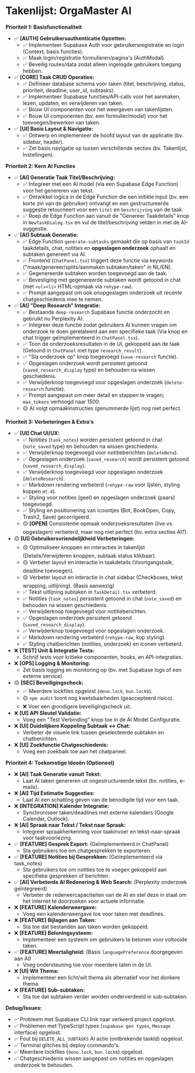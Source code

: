 # Takenlijst: OrgaMaster AI

**Prioriteit 1: Basisfunctionaliteit**

- ✅ **[AUTH] Gebruikersauthenticatie Opzetten:**
  - ✅ Implementeer Supabase Auth voor gebruikersregistratie en login (Context, basis functies).
  - ✅ Maak login/registratie formulieren/pagina's (AuthModal).
  - ✅ Beveilig routes/data zodat alleen ingelogde gebruikers toegang hebben.
- ✅ **[CORE] Taak CRUD Operaties:**
  - ✅ Definieer database schema voor taken (titel, beschrijving, status, prioriteit, deadline, user_id, subtasks).
  - ✅ Implementeer Supabase functies/API-calls voor het aanmaken, lezen, updaten, en verwijderen van taken.
  - ✅ Bouw UI componenten voor het weergeven van takenlijsten.
  - ✅ Bouw UI componenten (bv. een formulier/modal) voor het toevoegen/bewerken van taken.
- ✅ **[UI] Basis Layout & Navigatie:**
  - ✅ Ontwerp en implementeer de hoofd layout van de applicatie (bv. sidebar, header).
  - ✅ Zet basis navigatie op tussen verschillende secties (bv. Takenlijst, Instellingen).

**Prioriteit 2: Kern AI Functies**

- ✅ **[AI] Generatie Taak Titel/Beschrijving:**
  - ✅ Integreer met een AI model (via een Supabase Edge Function) voor het genereren van tekst.
  - ✅ Ontwikkel logica in de Edge Function die een initiële input (bv. een korte zin van de gebruiker) ontvangt en een gestructureerde suggestie retourneert voor een `titel` en `beschrijving` van de taak.
  - ✅ Roep de Edge Function aan vanuit de "Genereer Taakdetails" knop in `NewTaskDialog.tsx` en vul de titel/beschrijving velden in met de AI-suggestie.
- ✅ **[AI] Subtaak Generatie:**
  - ✅ Edge Function `generate-subtasks` gemaakt die op basis van `taskId` taakdetails, chat, notities en **opgeslagen onderzoek** ophaalt en subtaken genereert via AI.
  - ✅ Frontend (`ChatPanel.tsx`) triggert deze functie via keywords ("maak/genereer/splits/aanmaken subtaken/taken" in NL/EN).
  - ✅ Gegenereerde subtaken worden toegevoegd aan de taak.
  - ✅ Bevestiging met gegenereerde subtaken wordt getoond in chat (met `<ul><li>` HTML-opmaak via `rehype-raw`).
  - ✅ Prompt aangepast om ook onopgeslagen onderzoek uit *recente* chatgeschiedenis mee te nemen.
- ✅ **[AI] "Deep Research" Integratie:**
  - ✅ Bestaande `deep-research` Supabase functie onderzocht en gebruikt nu Perplexity AI.
  - ✅ Integreer deze functie zodat gebruikers AI kunnen vragen om onderzoek te doen gerelateerd aan een specifieke taak (Via knop en chat trigger geïmplementeerd in `ChatPanel.tsx`).
  - ✅ Toon de onderzoeksresultaten in de UI, gekoppeld aan de taak (Getoond in `ChatPanel` met type `research_result`).
  - ✅ "Sla onderzoek op" knop toegevoegd (`save-research` functie).
  - ✅ Opgeslagen onderzoek wordt persistent getoond (`saved_research_display` type) en behouden na wissen geschiedenis.
  - ✅ Verwijderknop toegevoegd voor opgeslagen onderzoek (`delete-research` functie).
  - ✅ Prompt aangepast om meer detail en stappen te vragen; `max_tokens` verhoogd naar 1500.
  - 🟡 AI volgt opmaakinstructies (genummerde lijst) nog niet perfect.

**Prioriteit 3: Verbeteringen & Extra's**

- ✅ **[UI] Chat UI/UX:**
  - ✅ Notities (`task_notes`) worden persistent getoond in chat (`note_saved` type) en behouden na wissen geschiedenis.
  - ✅ Verwijderknop toegevoegd voor notitieberichten (`deleteNote`).
  - ✅ Opgeslagen onderzoek (`saved_research`) wordt persistent getoond (`saved_research_display`).
  - ✅ Verwijderknop toegevoegd voor opgeslagen onderzoek (`deleteResearch`).
  - ✅ Markdown rendering verbeterd (`rehype-raw` voor lijsten, styling koppen `mt-4`).
  - ✅ Styling voor notities (geel) en opgeslagen onderzoek (paars) toegevoegd.
  - ✅ Styling en positionering van icoontjes (Bot, BookOpen, Copy, Trash2, Save) gecorrigeerd.
  - 🟡 **[OPEN]** Consistentie opmaak onderzoeksresultaten (live vs. opgeslagen) verbeterd, maar nog niet perfect (bv. extra secties AI?).
- 🟡 **[UI] Gebruikersvriendelijkheid Verbeteringen:**
  - 🟡 Optimaliseer knoppen en interacties in takenlijst (Details/Verwijderen knoppen, subtaak status klikbaar).
  - 🟡 Verbeter layout en interactie in taakdetails (Voortgangsbalk, deadline toevoegen).
  - 🟡 Verbeter layout en interactie in chat sidebar (Checkboxes, tekst wrapping, uitlijning). (Basis aanwezig)
  - ✅ Tekst uitlijning subtaken in `TaskDetail.tsx` verbeterd.
  - ✅ Notities (`task_notes`) persistent getoond in chat (`note_saved`) en behouden na wissen geschiedenis.
  - ✅ Verwijderknop toegevoegd voor notitieberichten.
  - ✅ Opgeslagen onderzoek persistent getoond (`saved_research_display`).
  - ✅ Verwijderknop toegevoegd voor opgeslagen onderzoek.
  - ✅ Markdown rendering verbeterd (`rehype-raw`, kop styling).
  - ✅ Styling chatberichten (notities, onderzoek) en iconen verbeterd.
- ❌ **[TEST] Unit & Integratie Tests:**
  - Schrijf tests voor kritieke componenten, hooks, en API-integraties.
- ❌ **[OPS] Logging & Monitoring:**
  - Zet basis logging en monitoring op (bv. met Supabase logs of een externe service).
- 🟡 **[SEC] Beveiligingscheck:**
  - ✅ Meerdere lockfiles opgelost (`deno.lock`, `bun.lockb`).
  - 🟡 `npm audit` toont nog kwetsbaarheden (geaccepteerd risico).
  - ❌ Voer een grondigere beveiligingscheck uit.
- ❌ **[UI] API Sleutel Validatie:**
  - Voeg een "Test Verbinding" knop toe in de AI Model Configuratie.
- ❌ **[UI] Duidelijkere Koppeling Subtaak <-> Chat:**
  - Verbeter de visuele link tussen geselecteerde subtaken en chatberichten.
- ❌ **[UI] Zoekfunctie Chatgeschiedenis:**
  - Voeg een zoekbalk toe aan het chatpaneel.

**Prioriteit 4: Toekomstige Ideeën (Optioneel)**

- ❌ **[AI] Taak Generatie vanuit Tekst:**
  - Laat AI taken genereren uit ongestructureerde tekst (bv. notities, e-mails).
- ❌ **[AI] Tijd Estimatie Suggesties:**
  - Laat AI een schatting geven van de benodigde tijd voor een taak.
- ❌ **[INTEGRATION] Kalender Integratie:**
  - Synchroniseer taken/deadlines met externe kalenders (Google Calendar, Outlook).
- ❌ **[AI] Spraak naar Tekst / Tekst naar Spraak:**
  - Integreer spraakherkenning voor taakinvoer en tekst-naar-spraak voor taakvoorlezing.
- ✅ **[FEATURE] Gesprek Export:** (Geïmplementeerd in ChatPanel)
  - Sta gebruikers toe om chatgesprekken te exporteren.
- ✅ **[FEATURE] Notities bij Gesprekken:** (Geïmplementeerd via task_notes)
  - Sta gebruikers toe om notities toe te voegen gekoppeld aan specifieke gesprekken of berichten.
- ✅ **[AI] Verbeterde AI Redenering & Web Search:** (Perplexity onderzoek geïntegreerd)
  - Verbeter de redeneercapaciteiten van de AI en stel deze in staat om het internet te doorzoeken voor actuele informatie.
- ❌ **[FEATURE] Kalenderweergave:**
  - Voeg een kalenderweergave toe voor taken met deadlines.
- ❌ **[FEATURE] Bijlagen aan Taken:**
  - Sta toe dat bestanden aan taken worden gekoppeld.
- ❌ **[FEATURE] Beloningsysteem:**
  - Implementeer een systeem om gebruikers te belonen voor voltooide taken.
- ✅ **[FEATURE] Meertaligheid:** (Basis `languagePreference` doorgegeven aan AI)
  - Voeg ondersteuning toe voor meerdere talen in de UI.
- ❌ **[UI] Wit Thema:**
  - Implementeer een licht/wit thema als alternatief voor het donkere thema.
- ❌ **[FEATURE] Sub-subtaken:**
  - Sta toe dat subtaken verder worden onderverdeeld in sub-subtaken.

**Debug/Issues:**
- ✅ Probleem met Supabase CLI link naar verkeerd project opgelost.
- ✅ Problemen met TypeScript types (`supabase gen types`, `Message` interface) opgelost.
- ✅ Fout bij `DELETE_ALL_SUBTASKS` AI actie (ontbrekende taskId) opgelost.
- ✅ Terminal glitches bij deploy commando's.
- ✅ Meerdere lockfiles (`deno.lock`, `bun.lockb`) opgelost.
- ✅ Chatgeschiedenis wissen aangepast om notities en opgeslagen onderzoek te behouden.
